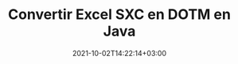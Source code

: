 ---
############################# Static ############################
layout: "autogen-gist"
date: 2021-10-02T14:22:14+03:00
draft: false
path: "fr/total/java/conversion/sxc-to-dotm/"
other_out_formats: "PDF DOC DOCX DOCM DOT DOTX DOTM TXT RTF HTML HTM MHTML MHT XLS XLSX XLSM XLSB XLT XLTX XLTM XLAM CSV TSV DIF SXC FODS PPT PPTX PPS PPSX PPSM POT POTX PPTM POTM ODT OTT OTP ODP ODS EMZ WMZ SVG SVGZ XPS TEX DCM WMF EMF BMP PNG GIF JPEG TIFF ICO WEBP JP2 TGA PSB PSD EPUB MD XML JSON DICOM FODP JPG"
ad_headline: "Conversion Java SXC en DOTM"
ad_description: "API de conversion de documents SXC vers DOTM pour Java | Plus de 100 formats de fichiers pris en charge"

############################# Head ############################
head_title: "Convertir SXC en DOTM via les API de conversion de feuille de calcul Java"
head_description: "Bibliothèque de conversion de documents Java 100 % native pour convertir la feuille de calcul Excel SXC en DOTM et plus de 100 autres formats de fichiers d'images et de documents dans les applications Java."

############################# Header ############################
title: "Convertir Excel SXC en DOTM en Java"
description: "Utilisation de la bibliothèque de conversion de documents Excel native - convertissez SXC en DOTM et plus de 100 autres formats de fichiers dans tout type d'applications basées sur Java avec la plus grande précision. Travaillez avec un ensemble avancé de fonctionnalités de conversion de documents pour rester aux commandes et personnaliser l'apparence des documents convertis selon vos préférences. Convertissez par programme tous les formats de feuilles de calcul Excel populaires vers et depuis des documents Word, des présentations PowerPoint, des formats de fichier PDF, Photoshop, eBook, Web et image sans utiliser d'API ou de logiciel externe. En travaillant avec l'API de conversion Java Excel, convertissez facilement l'intégralité du document en une seule fois ou choisissez des pages spécifiques du document source en fonction des plages de pages sélectives ou des différents numéros de page pour convertir facilement vers un format de document pris en charge."

############################# SubMenu ############################
submenu:
    enable: false

############################# Content ############################
content:
    enable: true
    block:
    - title_left: "Comment convertir SXC en DOTM en Java"
      content_left: |
          Effectuez la conversion de fichiers SXC en DOTM en Java en trois étapes simples. Affichez le document converti tel qu'il est ou affichez-le au format HTML sans aucune dépendance à un logiciel externe.

          -   Créez une nouvelle instance de la classe **Converter** et chargez le fichier SXC
          -   Définissez **ConvertOptions** pour le type de document DOTM
          -   Appelez la méthode **Convert** de l'instance de classe **Converter** pour la conversion en DOTM
          -   Définir les options du visualiseur HTML
          -   Créez un objet **Viewer** pour afficher le DOTM converti au format HTML
          
      title_right: "Téléchargements et instructions d'installation"
      content_right: |
          Vous avez besoin des espaces de noms `GroupDocs.Conversion` et `GroupDocs.Viewer` pour convertir entre plus de 100 documents et formats de fichiers image tels que PDF, Microsoft Word, Excel, PowerPoint, Project, Visio, Outlook, HTML et diagrammes. Découvrez d'autres [API Java pour les documents Office](https://products.conholdate.com/total/java/) proposés par Conholdate.Total.
          
          Obtenez les fichiers d'assemblage respectifs à partir des [téléchargements](https://downloads.conholdate.com/total/java) ou récupérez l'ensemble du package à partir de [Maven](https://repository.conholdate.com/webapp/#/artifacts/browse/tree/General/repo) pour ajouter `Conholdate.Total` directement dans votre espace de travail.
          
      gisthash: "675fd7fb45acf595fd9f872593eb2899"
      gistfile: "excel-worksheet-to-pdf-conversion.java"
          
    - title_left: "Convertir SXC protégé par mot de passe en DOTM"
      content_left: |
          Chargez et convertissez avec précision des documents protégés par un mot de passe dans vos applications basées sur Java. L'API de conversion de format de fichier prend également en charge le rendu de documents distants à partir de différentes sources, notamment S3, Blob, FTP, Stream, URL ou un disque local.

          -   Créer une nouvelle instance de la classe **Converter** et transmettre le chemin du document source
          -   Instanciez la classe **ConvertOptions** appropriée, par ex. (PdfConvertOptions, WordProcessingConvertOptions, SpreadsheetConvertOptions, etc.)
          -   Appelez la méthode **Convert** de l'instance de classe **Converter** et transmettez le nom de fichier du document converti
        
      title_right: "Extraction d'informations sur les documents sources"
      content_right: |
          La fonction d'extraction d'informations sur les documents permet non seulement d'obtenir les informations de base sur le fichier du document source, mais elle prend également en charge l'extraction de certaines informations précieuses spécifiques au format de fichier, telles que les dates de début et de fin du projet d'un fichier Microsoft Project, toute restriction d'impression sur un document PDF, liste des dossiers contenus dans un fichier de données Outlook, etc.

          Convertissez les formats de fichiers de documents populaires sur différents systèmes d'exploitation tels que Windows, Linux ou macOS tout en utilisant des environnements de développement tels que NetBeans, IntelliJ IDEA et Eclipse.
          
      gisthash: "35e23082b8fa43502d6784c38947eef1"
      gistfile: "password-protected-word-document-to-pdf-conversion.java"

    - title_left: "Ajouter un filigrane à Excel et convertir en PDF"
      content_left: |
          L'API de conversion de documents Java vous permet de convertir avec précision des documents de feuille de calcul Excel exactement comme le fichier d'origine et d'appliquer un filigrane de texte aux pages de document converties. Utilisez les options de filigrane telles que la police, la couleur, la largeur, la hauteur, l'arrière-plan et l'angle de rotation tout en ajoutant le texte en filigrane au document Excel et en le convertissant en fichier PDF.

          -   Créez une nouvelle instance de la classe **Converter** et chargez le document d'entrée
          -   Instanciez la classe **ConvertOptions** appropriée, par ex. (PdfConvertOptions, WordProcessingConvertOptions, SpreadsheetConvertOptions, etc.)
          -   Définir la propriété **Watermark** de l'instance **ConvertOptions**
          -   Spécifiez les propriétés du filigrane (couleur, largeur, texte, hauteur, etc.)
          -   Appelez la méthode **Convert** de l'instance de classe **Converter** pour la conversion en PDF
        
      title_right: "Mise en cache des résultats des documents convertis"
      content_right: |
          Dans certains cas, la taille du document converti est plus grande et la conversion prend du temps. La bibliothèque de conversion de documents offre la fonction de mise en cache pour gérer efficacement de telles situations et accélérer le processus de conversion répétitif. Activez l'interface ICache pour qu'elle fonctionne avec l'implémentation du cache personnalisé à l'aide du point d'extension et contrôlez la conversion du cache, comme vous le souhaitez.

          Le résultat de la conversion est enregistré sur le lecteur local par défaut, mais tout type de stockage de cache peut être pris en charge en implémentant les interfaces appropriées telles qu'Amazon S3, Dropbox, Google Drive, Windows Azure, Reddis ou tout autre.
          
      gisthash: "6999e55b491eea2906d7fefe2e636e33"
      gistfile: "add-watermark-to-excel-worksheet-and-convert-to-pdf.java"
############################# About Formats ############################
about_formats:
    enable: false
############################# More Formats ############################
more_formats:
    enable: true
    auto: false
    other_out_formats: PDF DOC DOCX DOCM DOT DOTX DOTM TXT RTF HTML HTM MHTML MHT XLS XLSX XLSM XLSB XLT XLTX XLTM XLAM CSV TSV DIF SXC FODS PPT PPTX PPS PPSX PPSM POT POTX PPTM POTM ODT OTT OTP ODP ODS EMZ WMZ SVG SVGZ XPS TEX DCM WMF EMF BMP PNG GIF JPEG TIFF ICO WEBP JP2 TGA PSB PSD EPUB MD XML JSON DICOM FODP JPG
############################# Back to top ###############################
back_to_top:
  enable: true
---